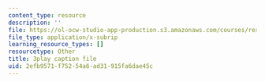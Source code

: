 ```yaml
---
content_type: resource
description: ''
file: https://ol-ocw-studio-app-production.s3.amazonaws.com/courses/res-3-002-collaborative-design-and-creative-expression-with-arduino-microcontrollers-january-iap-2017/2efb9571f75254a6ad31915fa6dae45c_2039261.vtt
file_type: application/x-subrip
learning_resource_types: []
resourcetype: Other
title: 3play caption file
uid: 2efb9571-f752-54a6-ad31-915fa6dae45c
---
```

